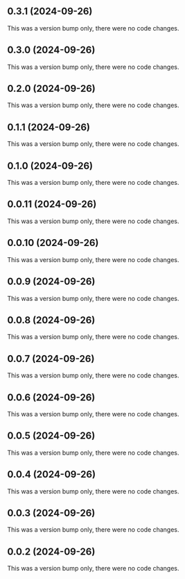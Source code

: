 ## 0.3.1 (2024-09-26)

This was a version bump only, there were no code changes.

## 0.3.0 (2024-09-26)

This was a version bump only, there were no code changes.

## 0.2.0 (2024-09-26)

This was a version bump only, there were no code changes.

## 0.1.1 (2024-09-26)

This was a version bump only, there were no code changes.

## 0.1.0 (2024-09-26)

This was a version bump only, there were no code changes.

## 0.0.11 (2024-09-26)

This was a version bump only, there were no code changes.

## 0.0.10 (2024-09-26)

This was a version bump only, there were no code changes.

## 0.0.9 (2024-09-26)

This was a version bump only, there were no code changes.

## 0.0.8 (2024-09-26)

This was a version bump only, there were no code changes.

## 0.0.7 (2024-09-26)

This was a version bump only, there were no code changes.

## 0.0.6 (2024-09-26)

This was a version bump only, there were no code changes.

## 0.0.5 (2024-09-26)

This was a version bump only, there were no code changes.

## 0.0.4 (2024-09-26)

This was a version bump only, there were no code changes.

## 0.0.3 (2024-09-26)

This was a version bump only, there were no code changes.

## 0.0.2 (2024-09-26)

This was a version bump only, there were no code changes.
